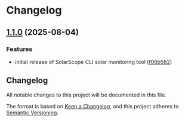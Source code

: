 # Changelog

## [1.1.0](https://github.com/sujithq/super-duper-funicular/compare/v1.0.0...v1.1.0) (2025-08-04)


### Features

* initial release of SolarScope CLI solar monitoring tool ([f08b582](https://github.com/sujithq/super-duper-funicular/commit/f08b58253a876f3d32bb44e5738867a0dfd9d052))

## Changelog

All notable changes to this project will be documented in this file.

The format is based on [Keep a Changelog](https://keepachangelog.com/en/1.0.0/),
and this project adheres to [Semantic Versioning](https://semver.org/spec/v2.0.0.html).
